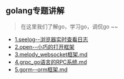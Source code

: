 ## golang专题讲解
> 在这里我们了解go，学习go，调侃go ~~

* [1.seelog--浏览器实时查看日志](seelog_浏览器实时查看日志.md)<br>
* [2.open--小巧的打开框架](open--小巧的工具框架.md)<br>
* [3.melody_websocket框架.md](melody_websocket框架.md)<br>
* [4.grpc_go语言的RPC系统.md](grpc_go语言的RPC系统.md)<br>
* [5.gorm--orm框架.md](gorm--orm框架.md)<br>
